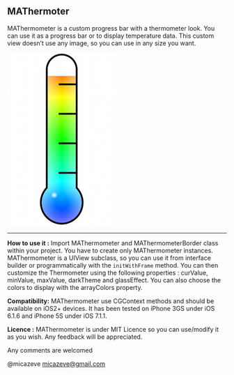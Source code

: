 ## MAThermoter

MAThermometer is a custom progress bar with a thermometer look. You can use it as a progress bar or to display temperature data. This custom view doesn’t use any image, so you can use in any size you want.

![MAThermometer](Screenshots/thermometer.png "MAThermometer")

----

**How to use it :** 
Import MAThermometer and MAThermometerBorder class within your project. You have to create only MAThermometer instances. MAThermometer is a UIView subclass, so you can use it from interface builder or programmatically with the `initWithFrame` method. 
You can then customize the Thermometer using the following properties : curValue, minValue, maxValue, darkTheme and glassEffect.
You can also choose the colors to display with the arrayColors property.

**Compatibility:** 
MAThermometer use CGContext methods and should be available on iOS2+ devices. It has been tested on iPhone 3GS under iOS 6.1.6 and iPhone 5S under iOS 7.1.1.

**Licence :**
MAThermometer is under MIT Licence so you can use/modify it as you wish. Any feedback will be appreciated.



Any comments are welcomed 

@micazeve
micazeve@gmail.com